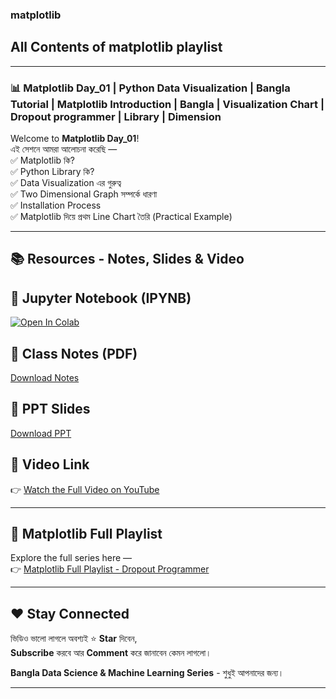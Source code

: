 ### matplotlib
## All Contents of matplotlib playlist
--- 
### 📊 Matplotlib Day_01 | Python Data Visualization | Bangla Tutorial | Matplotlib Introduction | Bangla | Visualization Chart | Dropout programmer | Library | Dimension

Welcome to **Matplotlib Day_01**!  
এই সেশনে আমরা আলোচনা করেছি —  
✅ Matplotlib কি?  
✅ Python Library কি?  
✅ Data Visualization এর গুরুত্ব  
✅ Two Dimensional Graph সম্পর্কে ধারণা  
✅ Installation Process  
✅ Matplotlib দিয়ে প্রথম Line Chart তৈরি (Practical Example)

---
## 📚 Resources - Notes, Slides & Video

## 📓 **Jupyter Notebook (IPYNB)**
[![Open In Colab](https://colab.research.google.com/assets/colab-badge.svg)](https://github.com/mahamud-13756/matplotlib/blob/main/Matplotlib_Day_01/Matplotlib_01.ipynb)

## 📝 **Class Notes (PDF)**
[Download Notes](https://github.com/mahamud-13756/matplotlib/tree/main/Matplotlib_Day_01)

## 📑 **PPT Slides**
[Download PPT](https://github.com/mahamud-13756/matplotlib/blob/main/Matplotlib_Day_01/matplotlib_01.pdf)

## 🎥 **Video Link**
👉 [Watch the Full Video on YouTube](https://youtu.be/zcndSEyxveM?si=oWt5YNEfUhpv0YJX)

---

## 🔗 **Matplotlib Full Playlist**
Explore the full series here —  
👉 [Matplotlib Full Playlist - Dropout Programmer](https://www.youtube.com/playlist?list=PLGvQDTPXnnfpMu5R4VnXjTDi_yijPRPyl)

---

## ❤️ Stay Connected
ভিডিও ভালো লাগলে অবশ্যই ⭐ **Star** দিবেন,  
**Subscribe** করবে আর **Comment** করে জানাবেন কেমন লাগলো।

**Bangla Data Science & Machine Learning Series** - শুধুই আপনাদের জন্য।

---

